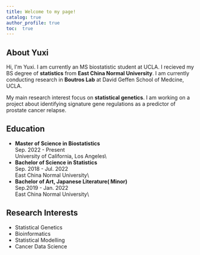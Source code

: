 ```yaml
---
title: Welcome to my page!
catalog: true
author_profile: true
toc:  true
---
```



## About Yuxi
Hi, I'm Yuxi. I am currently an MS biostatistic student at UCLA. I recieved my BS degree of **statistics** from **East China Normal University**. I am currently conducting research in **Boutros Lab** at David Geffen School of Medcine, UCLA.

My main research interest focus on **statistical genetics**. I am working on a project about identifying signature gene regulations as a predictor of prostate cancer relapse. 
 
## Education
 - **Master of Science in Biostatistics**\
 Sep. 2022 - Present\
 University of California, Los Angeles\
 - **Bachelor of Science in Statistics**\
 Sep. 2018 - Jul. 2022\
 East China Normal University\
 - **Bachelor of Art, Japanese Literature( Minor)**\
 Sep.2019 - Jan. 2022\
 East China Normal University\
 
## Research Interests
 - Statistical Genetics
 - Bioinformatics
 - Statistical Modelling
 - Cancer Data Science
